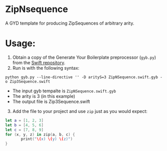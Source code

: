 # ZipNsequence
A GYD template for producing ZipSequences of arbitrary arity.

# Usage:

1. Obtain a copy of the Generate Your Boilerplate  preprocessor (`gyb.py`) from the [Swift repository](https://github.com/apple/swift/blob/master/utils/gyb.py).
2. Run is with the following syntax:

 `python gyb.py --line-directive '' -D arityS=3 ZipNSequence.swift.gyb -o Zip3Sequence.swift`
  * The input gyb tempalte is `ZipNSequence.swift.gyb`
  * The arity is 3 (in this example)
  * The output file is Zip3Sequence.swift

3. Add the file to your project and use `zip` just as you would expect:
 ```Swift
let a = [1, 2, 3]
let b = [4, 5, 6]
let c = [7, 8, 9]
for (x, y, z) in zip(a, b, c) {
        print("\(x) \(y) \(z)")
}
```
